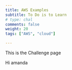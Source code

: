 ```yaml
---
title: AWS Examples
subtitle: To Do is to Learn
# type: chal
comments: false
weight: 20
tags: ["AWS", "cloud"]

---
```

This is the Challenge page


Hi amanda
